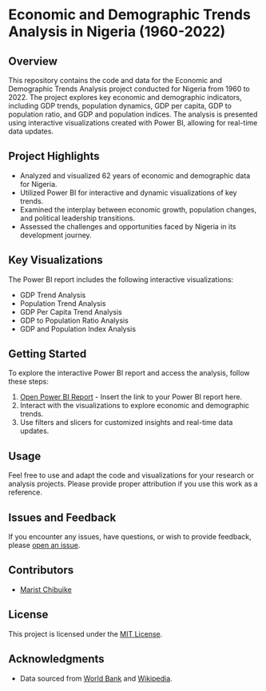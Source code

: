# Economic and Demographic Trends Analysis in Nigeria (1960-2022)

## Overview
This repository contains the code and data for the Economic and Demographic Trends Analysis project conducted for Nigeria from 1960 to 2022. The project explores key economic and demographic indicators, including GDP trends, population dynamics, GDP per capita, GDP to population ratio, and GDP and population indices. The analysis is presented using interactive visualizations created with Power BI, allowing for real-time data updates.

## Project Highlights
- Analyzed and visualized 62 years of economic and demographic data for Nigeria.
- Utilized Power BI for interactive and dynamic visualizations of key trends.
- Examined the interplay between economic growth, population changes, and political leadership transitions.
- Assessed the challenges and opportunities faced by Nigeria in its development journey.

## Key Visualizations
The Power BI report includes the following interactive visualizations:
- GDP Trend Analysis
- Population Trend Analysis
- GDP Per Capita Trend Analysis
- GDP to Population Ratio Analysis
- GDP and Population Index Analysis

## Getting Started
To explore the interactive Power BI report and access the analysis, follow these steps:

1. [Open Power BI Report](#) - Insert the link to your Power BI report here.
2. Interact with the visualizations to explore economic and demographic trends.
3. Use filters and slicers for customized insights and real-time data updates.


## Usage
Feel free to use and adapt the code and visualizations for your research or analysis projects. Please provide proper attribution if you use this work as a reference.

## Issues and Feedback
If you encounter any issues, have questions, or wish to provide feedback, please [open an issue](https://github.com/maristchibuike/YourRepository/issues).

## Contributors
- [Marist Chibuike](https://github.com/maristchibuike)

## License
This project is licensed under the [MIT License](LICENSE.md).

## Acknowledgments
- Data sourced from [World Bank](https://data.worldbank.org/indicator/NY.GDP.MKTP.CD?locations=NG) and [Wikipedia](https://en.wikipedia.org/wiki/List_of_heads_of_state_of_Nigeria).
